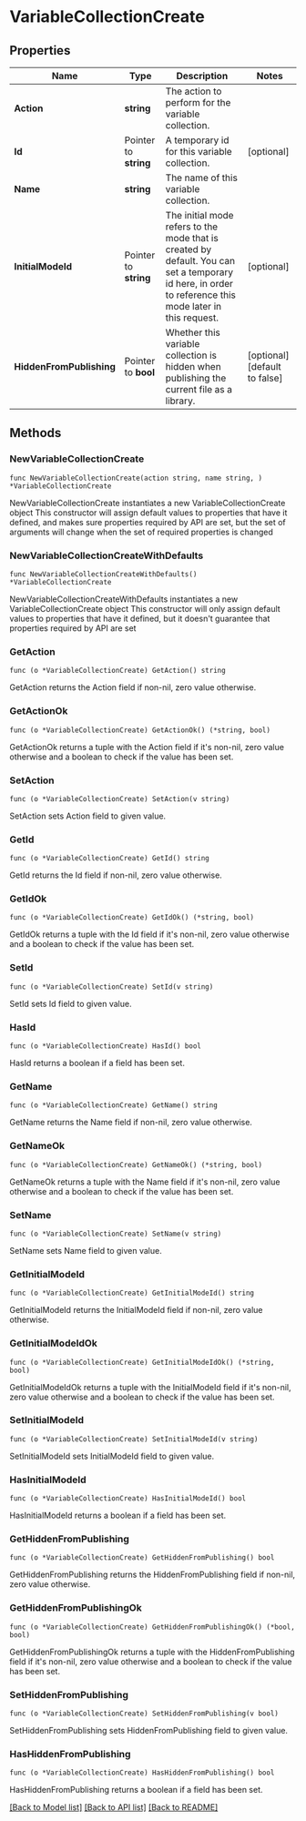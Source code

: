 # VariableCollectionCreate

## Properties

Name | Type | Description | Notes
------------ | ------------- | ------------- | -------------
**Action** | **string** | The action to perform for the variable collection. | 
**Id** | Pointer to **string** | A temporary id for this variable collection. | [optional] 
**Name** | **string** | The name of this variable collection. | 
**InitialModeId** | Pointer to **string** | The initial mode refers to the mode that is created by default. You can set a temporary id here, in order to reference this mode later in this request. | [optional] 
**HiddenFromPublishing** | Pointer to **bool** | Whether this variable collection is hidden when publishing the current file as a library. | [optional] [default to false]

## Methods

### NewVariableCollectionCreate

`func NewVariableCollectionCreate(action string, name string, ) *VariableCollectionCreate`

NewVariableCollectionCreate instantiates a new VariableCollectionCreate object
This constructor will assign default values to properties that have it defined,
and makes sure properties required by API are set, but the set of arguments
will change when the set of required properties is changed

### NewVariableCollectionCreateWithDefaults

`func NewVariableCollectionCreateWithDefaults() *VariableCollectionCreate`

NewVariableCollectionCreateWithDefaults instantiates a new VariableCollectionCreate object
This constructor will only assign default values to properties that have it defined,
but it doesn't guarantee that properties required by API are set

### GetAction

`func (o *VariableCollectionCreate) GetAction() string`

GetAction returns the Action field if non-nil, zero value otherwise.

### GetActionOk

`func (o *VariableCollectionCreate) GetActionOk() (*string, bool)`

GetActionOk returns a tuple with the Action field if it's non-nil, zero value otherwise
and a boolean to check if the value has been set.

### SetAction

`func (o *VariableCollectionCreate) SetAction(v string)`

SetAction sets Action field to given value.


### GetId

`func (o *VariableCollectionCreate) GetId() string`

GetId returns the Id field if non-nil, zero value otherwise.

### GetIdOk

`func (o *VariableCollectionCreate) GetIdOk() (*string, bool)`

GetIdOk returns a tuple with the Id field if it's non-nil, zero value otherwise
and a boolean to check if the value has been set.

### SetId

`func (o *VariableCollectionCreate) SetId(v string)`

SetId sets Id field to given value.

### HasId

`func (o *VariableCollectionCreate) HasId() bool`

HasId returns a boolean if a field has been set.

### GetName

`func (o *VariableCollectionCreate) GetName() string`

GetName returns the Name field if non-nil, zero value otherwise.

### GetNameOk

`func (o *VariableCollectionCreate) GetNameOk() (*string, bool)`

GetNameOk returns a tuple with the Name field if it's non-nil, zero value otherwise
and a boolean to check if the value has been set.

### SetName

`func (o *VariableCollectionCreate) SetName(v string)`

SetName sets Name field to given value.


### GetInitialModeId

`func (o *VariableCollectionCreate) GetInitialModeId() string`

GetInitialModeId returns the InitialModeId field if non-nil, zero value otherwise.

### GetInitialModeIdOk

`func (o *VariableCollectionCreate) GetInitialModeIdOk() (*string, bool)`

GetInitialModeIdOk returns a tuple with the InitialModeId field if it's non-nil, zero value otherwise
and a boolean to check if the value has been set.

### SetInitialModeId

`func (o *VariableCollectionCreate) SetInitialModeId(v string)`

SetInitialModeId sets InitialModeId field to given value.

### HasInitialModeId

`func (o *VariableCollectionCreate) HasInitialModeId() bool`

HasInitialModeId returns a boolean if a field has been set.

### GetHiddenFromPublishing

`func (o *VariableCollectionCreate) GetHiddenFromPublishing() bool`

GetHiddenFromPublishing returns the HiddenFromPublishing field if non-nil, zero value otherwise.

### GetHiddenFromPublishingOk

`func (o *VariableCollectionCreate) GetHiddenFromPublishingOk() (*bool, bool)`

GetHiddenFromPublishingOk returns a tuple with the HiddenFromPublishing field if it's non-nil, zero value otherwise
and a boolean to check if the value has been set.

### SetHiddenFromPublishing

`func (o *VariableCollectionCreate) SetHiddenFromPublishing(v bool)`

SetHiddenFromPublishing sets HiddenFromPublishing field to given value.

### HasHiddenFromPublishing

`func (o *VariableCollectionCreate) HasHiddenFromPublishing() bool`

HasHiddenFromPublishing returns a boolean if a field has been set.


[[Back to Model list]](../README.md#documentation-for-models) [[Back to API list]](../README.md#documentation-for-api-endpoints) [[Back to README]](../README.md)


